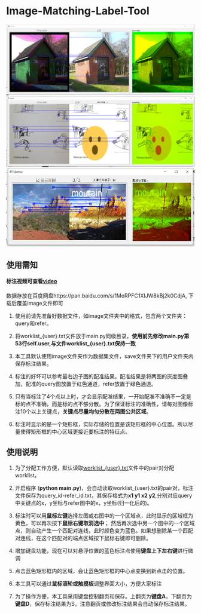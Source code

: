 # Image-Matching-Label-Tool

![show](static/show.png)
![show1](static/show1.png)
![show2](static/show2.png)
## 使用需知

#### 标注视频可查看[video](static/show.mp4)

数据存放在百度网盘https://pan.baidu.com/s/1MoRPFC1XIJW8kBj2k0CdjA, 下载后覆盖image文件即可

1. 使用前请先准备好数据文件，如image文件夹中的格式，包含两个文件夹：query和refer。

2. 将worklist_{user}.txt文件放于main.py同级目录，**使用前先修改main.py第53行self.user,与文件worklist_{user}.txt保持一致**

3. 本工具默认使用image文件夹作为数据集文件，save文件夹下的用户文件夹内保存标注结果。

4. 标注的好坏可以参考最右边子图的配准结果。配准结果是将两图的灰度图叠加，配准的query图放置于红色通道，refer放置于绿色通道。

5. 只有当标注了4个点以上时，才会显示配准结果，一开始配准不准确不一定是标的点不准确，而是标的点不够分散。为了保证标注的准确性，请每对图像标注10个以上关键点，**关键点尽量均匀分散在两图公共区域**。

5. 标注时显示的是一个矩形框，实际存储的位置是该矩形框的中心位置。所以尽量使得矩形框的中心区域更接近要标注的特征点。

## 使用说明

1. 为了分配工作方便，默认读取[worklist_{user}.txt](https://github.com/QzAnsel/Retinal-Label-Tool/blob/master/worklist_all.txt)文件中的pair对分配worklist。

2. 开启程序 (**python main.py**)，会自动读取worklist_{user}.txt的pair对，标注文件保存为query_id-refer_id.txt，其保存格式为**x1 y1 x2 y2**,分别对应query中关键点的x，y坐标与refer图中的x，y坐标(归一化后的)。

3. 标注时可以用**鼠标左键**选择左图或右图中的一个区域点，此时显示的区域框为黄色，可以再次按下**鼠标右键取消选中**；
然后再次选中另一个图中的一个区域点，则自动产生一个匹配对连线，此时颜色变为蓝色。如果想删除某一个匹配对连线，在这个匹配对的端点区域按下鼠标右键即可删除。

4. 增加键盘功能，现在可以对悬浮位置的蓝色标注点使用**键盘上下左右键**进行微调

5. 点击蓝色矩形框内的区域，会让蓝色矩形框的中心点变换到新点击的位置。

6. 本工具可以通过**鼠标滚轮或触摸板**调整界面大小，方便大家标注

7. 为了操作方便，本工具采用键盘控制翻页和保存。上翻页为**键盘A**，下翻页为**键盘D**，保存标注结果为S，注意翻页或修改标注结果会自动保存标注结果。

